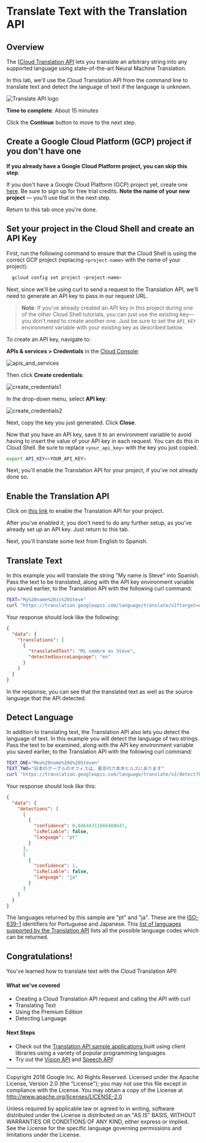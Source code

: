 # Translate Text with the Translation API


## Overview

The [[Cloud Translation API](https://cloud.google.com/translate/) lets you translate an arbitrary string into any supported language using state-of-the-art Neural Machine Translation.

In this lab, we'll use the Cloud Translation API from the command line to translate text and detect the language of text if the language is unknown.

![Translate API logo](https://storage.googleapis.com/aju-dev-demos-codelabs/images/Translate_API_sm.png)

**Time to complete**: About 15 minutes

Click the **Continue** button to move to the next step.

## Create a Google Cloud Platform (GCP) project if you don't have one

**If you already have a Google Cloud Platform project, you can skip this step**.

If you don't have a Google Cloud Platform (GCP) project yet, create one [here](https://cloud.google.com/free/). Be sure to sign up for free trial credits.
**Note the name of your new project** — you'll use that in the next step.

Return to this tab once you're done.

## Set your project in the Cloud Shell and create an API Key

First, run the following command to ensure that the Cloud Shell is using the correct GCP project
(replacing `<project-name>` with the name of your project):

```bash
  gcloud config set project <project-name>
```


Next, since we'll be using curl to send a request to the Translation API, we'll need to generate an API key to pass in our request URL.

> **Note**: If you've already created an API key in this project during one of the other Cloud Shell tutorials, you can just use the existing key— you don't need to create another one.  Just be sure to set the `API_KEY` environment variable with your existing key as described below.

To create an API key, navigate to:

**APIs & services > Credentials** in the [Cloud Console](https://console.cloud.google.com/):

![apis_and_services](https://storage.googleapis.com/aju-dev-demos-codelabs/images/apis_and_services.png)

Then click __Create credentials__:

![create_credentials1](https://storage.googleapis.com/aju-dev-demos-codelabs/images/create_credentials1.png)

In the drop-down menu, select __API key__:

![create_credentials2](https://storage.googleapis.com/aju-dev-demos-codelabs/images/create_credentials2.png)

Next, copy the key you just generated. Click __Close__.

Now that you have an API key, save it to an environment variable to avoid having to insert the value of your API key in each request. You can do this in Cloud Shell. Be sure to replace `<your_api_key>` with the key you just copied.

```bash
export API_KEY=<YOUR_API_KEY>
```

Next, you'll enable the Translation API for your project, if you've not already done so.

## Enable the Translation API

Click on [this link](https://console.cloud.google.com/flows/enableapi?apiid=translate.googleapis.com) to enable the Translation API for your project.

After you've enabled it, you don't need to do any further setup, as you've already set up an API key. Just return to this tab.

Next, you'll translate some text from English to Spanish.

## Translate Text

In this example you will translate the string "My name is Steve" into Spanish. Pass the text to be translated, along with the API key environment variable you saved earlier, to the Translation API with the following curl command:

```bash
TEXT="My%20name%20is%20Steve"
curl "https://translation.googleapis.com/language/translate/v2?target=es&key=${API_KEY}&q=${TEXT}"
```

Your response should look like the following:

```json
{
  "data": {
    "translations": [
      {
        "translatedText": "Mi nombre es Steve",
        "detectedSourceLanguage": "en"
      }
    ]
  }
}
```

In the response, you can see that the translated text as well as the source language that the API detected.​


## Detect Language

In addition to translating text, the Translation API also lets you detect the language of text. In this example you will detect the language of two strings. Pass the text to be examined, along with the API key environment variable you saved earlier, to the Translation API with the following curl command:

```bash
TEXT_ONE="Meu%20nome%20é%20Steven"
TEXT_TWO="日本のグーグルのオフィスは、東京の六本木ヒルズにあります"
curl "https://translation.googleapis.com/language/translate/v2/detect?key=${API_KEY}&q=${TEXT_ONE}&q=${TEXT_TWO}"
```

Your response should look like this:

```json
{
  "data": {
    "detections": [
      [
        {
          "confidence": 0.84644311666488647,
          "isReliable": false,
          "language": "pt"
        }
      ],
      [
        {
          "confidence": 1,
          "isReliable": false,
          "language": "ja"
        }
      ]
    ]
  }
}
```

The languages returned by this sample are "pt" and "ja". These are the  [ISO-639-1](https://en.wikipedia.org/wiki/ISO_639-1) identifiers for Portuguese and Japanese. This  [list of languages supported by the Translation API](https://cloud.google.com/translate/docs/languages) lists all the possible language codes which can be returned.


## Congratulations!

<walkthrough-conclusion-trophy></walkthrough-conclusion-trophy>

You've learned how to translate text with the Cloud Translation API!

#### What we've covered

* Creating a Cloud Translation API request and calling the API with curl
* Translating Text
* Using the Premium Edition
* Detecting Language

#### Next Steps

* Check out the  [Translation API sample applications ](https://cloud.google.com/translate/docs/samples)built using client libraries using a variety of popular programming languages.
* Try out the  [Vision API](https://cloud.google.com/vision/) and  [Speech API](https://cloud.google.com/speech/)!

---------------
Copyright 2018 Google Inc. All Rights Reserved. Licensed under the Apache
License, Version 2.0 (the "License"); you may not use this file except in
compliance with the License. You may obtain a copy of the License at
http://www.apache.org/licenses/LICENSE-2.0

Unless required by applicable law or agreed to in writing, software
distributed under the License is distributed on an "AS IS" BASIS, WITHOUT
WARRANTIES OR CONDITIONS OF ANY KIND, either express or implied. See the
License for the specific language governing permissions and limitations under
the License.
